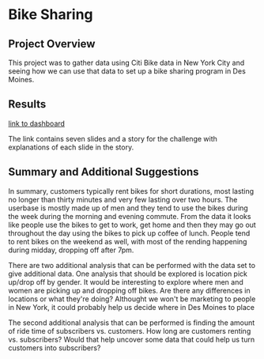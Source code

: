 # Bike Sharing

## Project Overview</br>

This project was to gather data using Citi Bike data in New York City and seeing how we can use that data to set up a bike sharing program in Des Moines. 

## Results</br>

[link to dashboard](https://public.tableau.com/views/CitiBikeChallenge_16486071650450/CheckoutTimeforUsers?:language=en-US&:display_count=n&:origin=viz_share_link)

The link contains seven slides and a story for the challenge with explanations of each slide in the story.

## Summary and Additional Suggestions</br>

In summary, customers typically rent bikes for short durations, most lasting no longer than thirty minutes and very few lasting over two hours. The userbase is mostly made up of men and they tend to use the bikes during the week during the morning and evening commute. From the data it looks like people use the bikes to get to work, get home and then they may go out throughout the day using the bikes to pick up coffee of lunch. People tend to rent bikes on the weekend as well, with most of the rending happening during midday, dropping off after 7pm.

There are two additional analysis that can be performed with the data set to give additional data. One analysis that should be explored is location pick up/drop off by gender. It would be interesting to explore where men and women are picking up and dropping off bikes. Are there any differences in locations or what they're doing? Althought we won't be marketing to people in New York, it could probably help us decide where in Des Moines to place 

The second additional analysis that can be performed is finding the amount of ride time of subscribers vs. customers. How long are customers renting vs. subscribers? Would that help uncover some data that could help us turn customers into subscribers?

